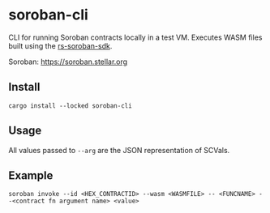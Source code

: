 # soroban-cli

CLI for running Soroban contracts locally in a test VM. Executes WASM files built using the [rs-soroban-sdk](https://github.com/stellar/rs-soroban-sdk).

Soroban: https://soroban.stellar.org

## Install

```
cargo install --locked soroban-cli
```

## Usage

All values passed to `--arg` are the JSON representation of SCVals.

## Example

```
soroban invoke --id <HEX_CONTRACTID> --wasm <WASMFILE> -- <FUNCNAME> --<contract fn argument name> <value>
```
